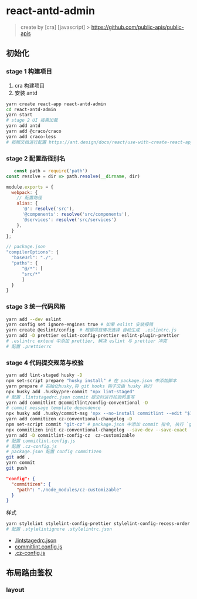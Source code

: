 # react-antd-admin

> create by [cra] [javascript] > https://github.com/public-apis/public-apis

## 初始化

### stage 1 构建项目

1. cra 构建项目
2. 安装 antd

```sh
yarn create react-app react-antd-admin
cd react-antd-admin
yarn start
# stage 2 UI 按需加载
yarn add antd
yarn add @craco/craco
yarn add craco-less
# 按照文档进行配置 https://ant.design/docs/react/use-with-create-react-app-cn
```

### stage 2 配置路径别名

```js
   const path = require('path')
const resolve = dir => path.resolve(__dirname, dir)

module.exports = {
  webpack: {
    // 配置路径
    alias: {
      '@': resolve('src'),
      '@components': resolve('src/components'),
      '@services': resolve('src/services')
    },
  }
};

// package.json
"compilerOptions": {
  "baseUrl": "./",
  "paths": {
      "@/*": [
      "src/*"
      ]
  }
}
```

### stage 3 统一代码风格

```sh
yarn add --dev eslint
yarn config set ignore-engines true # 如果 eslint 安装报错
yarn create @eslint/config  # 根据项目情况选择 自动生成  .eslintrc.js
yarn add -D prettier eslint-config-prettier eslint-plugin-prettier
# .eslintrc extend 中添加 prettier, 解决 eslint 与 prettier 冲突
# 配置 .prettierrc
```

### stage 4 代码提交规范与校验

```sh
yarn add lint-staged husky -D
npm set-script prepare "husky install" # 在 package.json 中添加脚本
yarn prepare # 初始化husky,将 git hooks 钩子交由 husky 执行
npx husky add .husky/pre-commit "npx lint-staged"
# 配置 .lintstagedrc.json commit 提交时进行校验和重写
yarn add commitlint @commitlint/config-conventional -D
# commit message template dependence
npx husky add .husky/commit-msg 'npx --no-install commitlint --edit "$1"'
yarn add commitizen cz-conventional-changelog -D
npm set-script commit "git-cz" # package.json 中添加 commit 指令, 执行 `git-cz` 指令
npx commitizen init cz-conventional-changelog --save-dev --save-exact
yarn add -D commitlint-config-cz  cz-customizable
# 配置 commitlint.config.js
# 配置 .cz-config.js
# package.json 配置 config commitizen
git add .
yarn commit
git push
```

```json
"config": {
  "commitizen": {
    "path": "./node_modules/cz-customizable"
  }
}
```

样式

```sh
yarn stylelint stylelint-config-prettier stylelint-config-recess-order stylelint-config-standard stylelint-less -D
# 配置 .stylelintignore .stylelintrc.json
```

- [.lintstagedrc.json](./.lintstagedrc.json)
- [commitlint.config.js](./commitlint.config.js)
- [.cz-config.js](./.cz-config.js)

## 布局路由鉴权

### layout
